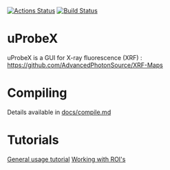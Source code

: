 [![Actions Status](https://github.com/aglowacki/uProbeX/workflows/CMake/badge.svg)](https://github.com/aglowacki/uProbeX/actions)
[![Build Status](https://dev.azure.com/aglow/uProbeX/_apis/build/status/aglowacki.uProbeX?branchName=master)](https://dev.azure.com/aglow/uProbeX/_build/latest?definitionId=2&branchName=master)

# uProbeX
uProbeX is a GUI for  X-ray fluorescence (XRF) : https://github.com/AdvancedPhotonSource/XRF-Maps

# Compiling
Details available in [docs/compile.md](https://github.com/AdvancedPhotonSource/uProbeX/blob/master/docs/compile.md)

# Tutorials
[General usage tutorial](https://github.com/AdvancedPhotonSource/uProbeX/blob/master/docs/tutorial01.md)
[Working with ROI's](https://github.com/AdvancedPhotonSource/uProbeX/blob/master/docs/roi.md)
